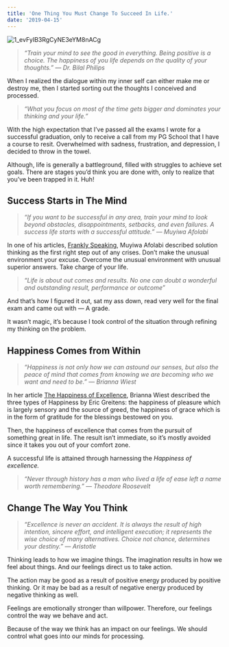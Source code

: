 ```yaml
---
title: 'One Thing You Must Change To Succeed In Life.'
date: '2019-04-15'
---
```


![1_evFyIB3RgCyNE3eYM8nACg](https://miro.medium.com/max/700/1*evFyIB3RgCyNE3eYM8nACg.jpeg)

> _“Train your mind to see the good in everything. Being positive is a choice. The happiness of you life depends on the quality of your thoughts.” — Dr. Bilal Philips_

When I realized the dialogue within my inner self can either make me or destroy me, then I started sorting out the thoughts I conceived and processed.

> _“What you focus on most of the time gets bigger and dominates your thinking and your life.”_

With the high expectation that I’ve passed all the exams I wrote for a successful graduation, only to receive a call from my PG School that I have a course to resit. Overwhelmed with sadness, frustration, and depression, I decided to throw in the towel.

Although, life is generally a battleground, filled with struggles to achieve set goals. There are stages you’d think you are done with, only to realize that you’ve been trapped in it. Huh!

## Success Starts in The Mind

> _“If you want to be successful in any area, train your mind to look beyond obstacles, disappointments, setbacks, and even failures. A success life starts with a successful attitude.” — Muyiwa Afolabi_

In one of his articles, [Frankly Speaking](http://www.muyiwaafolabi.com/blog/), Muyiwa Afolabi described solution thinking as the first right step out of any crises. Don’t make the unusual environment your excuse. Overcome the unusual environment with unusual superior answers. Take charge of your life.

> _“Life is about out comes and results. No one can doubt a wonderful and outstanding result, performance or outcome”_

And that’s how I figured it out, sat my ass down, read very well for the final exam and came out with — A grade.

It wasn’t magic, it’s because I took control of the situation through refining my thinking on the problem.

## Happiness Comes from Within

> _“Happiness is not only how we can astound our senses, but also the peace of mind that comes from knowing we are becoming
who we want and need to be.” — Brianna Wiest_

In her article [The Happiness of Excellence](https://medium.com/@briaeliza/the-happiness-of-excellence-e7e72193490), Brianna Wiest described the three types of Happiness by Eric Greitens: the happiness of pleasure which is largely sensory and the source of greed, the happiness of grace which is in the form of gratitude for the blessings bestowed on you.

Then, the happiness of excellence that comes from the pursuit of something great in life. The result isn’t immediate, so it’s mostly avoided since it takes you out of your comfort zone.

A successful life is attained through harnessing the _Happiness of excellence._

> _“Never through history has a man who lived a life of ease left a name worth remembering.” — Theodore Roosevelt_

## Change The Way You Think

> _“Excellence is never an accident. It is always the result of high intention, sincere effort, and intelligent execution; it represents the wise choice of many alternatives. Choice not chance, determines your destiny.” — Aristotle_

Thinking leads to how we imagine things. The imagination results in how we feel about things. And our feelings direct us to take action.

The action may be good as a result of positive energy produced by positive thinking. Or it may be bad as a result of negative energy produced by negative thinking as well.

Feelings are emotionally stronger than willpower. Therefore, our feelings control the way we behave and act.

Because of the way we think has an impact on our feelings. We should control what goes into our minds for processing.
